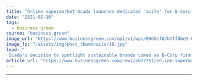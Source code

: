 ```yaml
---
title: "Online supermarket Ocado launches dedicated 'aisle' for B-Corp brands"
date: "2021-02-16"
tags: 
  - business green
source: "business green"
image_url: "https://www.businessgreen.com/api/v1/wps/69d8ef0/b7ff8be9-8747-47bb-a0f0-819050972882/2/OcadoMSEdit-17-scaled-185x114.jpg"
image_fp: "/assets/img/post_thumbnails/18.jpg"
lead: "
 Ocado's decision to spotlight sustainable brands comes as B-Corp firm The Cheeky Panda announces it raised £1.2m of equity in one week on the Seedrs platform ..."
article_url: "https://www.businessgreen.com/news/4027251/online-supermarket-ocado-launches-dedicated-aisle-b-corp-brands"
---
```


---
